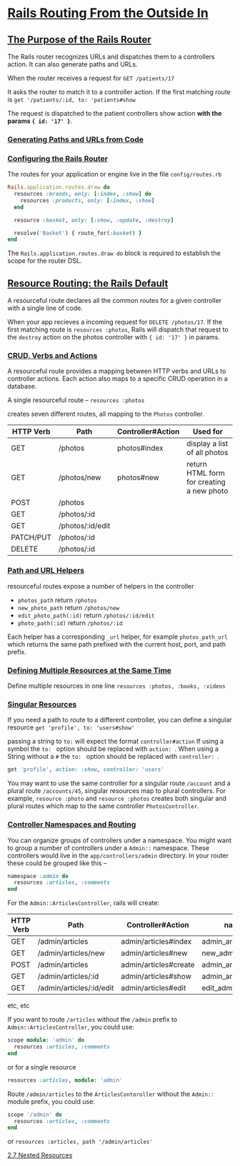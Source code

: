 # [Rails Routing From the Outside In](http://guides.rubyonrails.org/routing.html)

## [The Purpose of the Rails Router](http://guides.rubyonrails.org/routing.html#the-purpose-of-the-rails-router)

The Rails router recognizes URLs and dispatches them to a controllers action. It can also generate paths and URLs.

When the router receives a request for `GET /patients/17`

It asks the router to match it to a controller action. If the first matching route is `get '/patients/:id, to: 'patients#show`

The request is dispatched to the patient controllers show action **with the params `{ id: '17' }`**.

### [Generating Paths and URLs from Code](http://guides.rubyonrails.org/routing.html#generating-paths-and-urls-from-code)

### [Configuring the Rails Router](http://guides.rubyonrails.org/routing.html#configuring-the-rails-router)

The routes for your application or engine live in the file `config/routes.rb`

```ruby
Rails.application.routes.draw do
  resources :brands, only: [:index, :show] do
    resources :products, only: [:index, :show]
  end

  resource :basket, only: [:show, :update, :destroy]

  resolve('Basket') { route_for(:basket) }
end
```

The `Rails.application.routes.draw do` block is required to establish the scope for the router DSL.

## [Resource Routing: the Rails Default](http://guides.rubyonrails.org/routing.html#resource-routing-the-rails-default)

A resourceful route declares all the common routes for a given controller with a single line of code.

When your app recieves a incoming request for  `DELETE /photos/17`.
If the first matching route is `resources :photos`, Rails will dispatch that request to the `destroy` action on the photos controller with `{ id: '17' }` in params.

### [CRUD, Verbs and Actions](http://guides.rubyonrails.org/routing.html#crud-verbs-and-actions)

A resourceful route provides a mapping between HTTP verbs and URLs to controller actions.
Each action also maps to a specific CRUD operation in a database.

A single resourceful route – `resources :photos`

creates seven different routes, all mapping to the `Photos` controller.

| HTTP Verb | Path | Controller#Action | Used for |
|---|---|---|---|
| GET | /photos | photos#index | display a list of all photos |
| GET | /photos/new | photos#new | return HTML form for creating a new photo |
| POST | /photos |   |   |
| GET | /photos/:id |   |   |
| GET | /photos/:id/edit |   |   |
| PATCH/PUT | /photos/:id |   |   |
| DELETE | /photos/:id |   |   |

### [Path and URL Helpers](http://guides.rubyonrails.org/routing.html#path-and-url-helpers)

resourceful routes expose a number of helpers in the controller

- `photos_path` return `/photos`
- `new_photo_path` return `/photos/new`
- `edit_photo_path(:id)` return `/photos/:id/edit`
- `photo_path(:id)` return `/photos/:id`

Each helper has a corresponding `_url` helper, for example `photos_path_url` which returns the same path prefixed with the current host, port, and path prefix.

### [Defining Multiple Resources at the Same Time](http://guides.rubyonrails.org/routing.html#defining-multiple-resources-at-the-same-time)

Define multiple resources in one line `resources :photos, :books, :videos`

### [Singular Resources](http://guides.rubyonrails.org/routing.html#singular-resources)

If you need a path to route to a different controller, you can define a singular resource `get 'profile', to: 'users#show'`

passing a string to `to:` will expect the format `controller#action`
If using a symbol the `to: ` option should be replaced with `action: `.
When using a String without a `#` the `to: ` option should be replaced with `controller: `.

```ruby
get 'profile', action: :show, controller: 'users'
```

You may want to use the same controller for a singular route `/account` and a plural route `/accounts/45`, singular resources map to plural controllers.
For example, `resource :photo` and `resource :photos` creates both singular and plural routes which map to the same controller `PhotosController`.

### [Controller Namespaces and Routing](http://guides.rubyonrails.org/routing.html#controller-namespaces-and-routing)

You can organize groups of controllers under a namespace.
You might want to group a number of controllers under a `Admin::` namespace.
These controllers would live in the `app/controllers/admin` directory.
In your router these could be grouped like this –
```ruby
namespace :admin do
  resources :articles, :comments
end
```

For the `Admin::ArticlesController`, rails will create:

| HTTP Verb | Path | Controller#Action | named helper |
|---|---|---|---|
| GET | /admin/articles | admin/articles#index | admin_articles_path |
| GET | /admin/articles/new | admin/articles#new | new_admin_articles_path |
| POST | /admin/articles | admin/articles#create | admin_articles_path |
| GET | /admin/articles/:id | admin/articles#show | admin_article_path(:id) |
| GET | /admin/articles/:id/edit | admin/articles#edit | edit_admin_article_path(:id) |
etc, etc

If you want to route `/articles` without the `/admin` prefix to `Admin::ArticlesController`, you could use:

```ruby
scope module: 'admin' do
  resources :articles, :comments
end
```

or for a single resource

```ruby
resources :articles, module: 'admin'
```

Route `/admin/articles` to the `ArticlesContoroller` without the `Admin::` module prefix, you could use:

```ruby
scope '/admin' do
  resources :articles, :comments
end
```

or `resources :articles, path '/admin/articles'`

[2.7 Nested Resources](http://guides.rubyonrails.org/routing.html#nested-resources)

